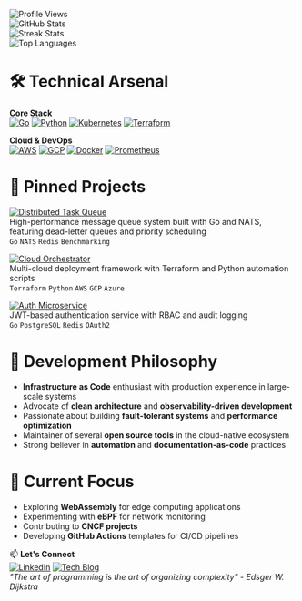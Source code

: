 ![Profile Views](https://komarev.com/ghpvc/?username=matthiasgrim290&color=blue&style=flat-square)  
![GitHub Stats](https://github-readme-stats.vercel.app/api?username=matthiasgrim290&show_icons=true&theme=dark&hide_title=true&include_all_commits=true)  
![Streak Stats](https://github-readme-streak-stats.herokuapp.com/?user=matthiasgrim290&theme=dark)  
![Top Languages](https://github-readme-stats.vercel.app/api/top-langs/?username=matthiasgrim290&layout=compact&theme=dark&hide=html,css)

# 🛠️ Technical Arsenal
**Core Stack**  
[![Go](https://img.shields.io/badge/-Go-00ADD8?logo=go&logoColor=white)](https://golang.org/)
[![Python](https://img.shields.io/badge/-Python-3776AB?logo=python&logoColor=white)](https://python.org/)
[![Kubernetes](https://img.shields.io/badge/-Kubernetes-326CE5?logo=kubernetes&logoColor=white)](https://kubernetes.io/)
[![Terraform](https://img.shields.io/badge/-Terraform-623CE4?logo=terraform&logoColor=white)](https://www.terraform.io/)

**Cloud & DevOps**  
[![AWS](https://img.shields.io/badge/AWS-232F3E?logo=amazon-aws)](https://aws.amazon.com)
[![GCP](https://img.shields.io/badge/GCP-4285F4?logo=google-cloud)](https://cloud.google.com)
[![Docker](https://img.shields.io/badge/-Docker-2496ED?logo=docker&logoColor=white)](https://www.docker.com/)
[![Prometheus](https://img.shields.io/badge/-Prometheus-E6522C?logo=prometheus&logoColor=white)](https://prometheus.io/)

# 🔭 Pinned Projects
[![Distributed Task Queue](https://github-readme-stats.vercel.app/api/pin/?username=matthiasgrim290&repo=hermes-mq&theme=dark)](https://github.com/matthiasgrim290/hermes-mq)  
High-performance message queue system built with Go and NATS, featuring dead-letter queues and priority scheduling  
`Go` `NATS` `Redis` `Benchmarking`

[![Cloud Orchestrator](https://github-readme-stats.vercel.app/api/pin/?username=matthiasgrim290&repo=cloud-maestro&theme=dark)](https://github.com/matthiasgrim290/cloud-maestro)  
Multi-cloud deployment framework with Terraform and Python automation scripts  
`Terraform` `Python` `AWS` `GCP` `Azure`

[![Auth Microservice](https://github-readme-stats.vercel.app/api/pin/?username=matthiasgrim290&repo=odin-auth&theme=dark)](https://github.com/matthiasgrim290/odin-auth)  
JWT-based authentication service with RBAC and audit logging  
`Go` `PostgreSQL` `Redis` `OAuth2`

# 🧠 Development Philosophy
- **Infrastructure as Code** enthusiast with production experience in large-scale systems
- Advocate of **clean architecture** and **observability-driven development**
- Passionate about building **fault-tolerant systems** and **performance optimization**
- Maintainer of several **open source tools** in the cloud-native ecosystem
- Strong believer in **automation** and **documentation-as-code** practices

# 🌱 Current Focus
- Exploring **WebAssembly** for edge computing applications
- Experimenting with **eBPF** for network monitoring
- Contributing to **CNCF projects**
- Developing **GitHub Actions** templates for CI/CD pipelines

📫 **Let's Connect**  
[![LinkedIn](https://img.shields.io/badge/-Professional_Profile-0A66C2?logo=linkedin)](https://www.linkedin.com/in/professional-profile)
[![Tech Blog](https://img.shields.io/badge/-Engineering_Blog-FF5722?logo=medium)](https://medium.com/tech-blog)  
*"The art of programming is the art of organizing complexity" - Edsger W. Dijkstra*
